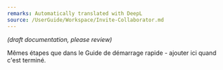 ```yaml
---
remarks: Automatically translated with DeepL
source: /UserGuide/Workspace/Invite-Collaborator.md
---
```


_(draft documentation, please review)_

Mêmes étapes que dans le Guide de démarrage rapide - ajouter ici quand c'est terminé.
